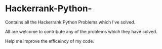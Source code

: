 # Hackerrank-Python-
Contains all the Hackerrank Python Problems which I've solved.

All are welcome to contribute any of the problems which they have solved.

Help me improve the efficeincy of my code.
